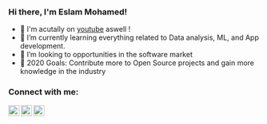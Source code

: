### Hi there, I'm Eslam Mohamed!  


- 🔭 I'm acutally on [youtube] aswell !
- 🌱 I’m currently learning everything related to Data analysis, ML, and App development.
- 👯 I’m looking to  opportunities in the software market
- 🥅 2020 Goals: Contribute more to Open Source projects and gain more knowledge in the industry


### Connect with me:

[<img align="left" alt="codeSTACKr | YouTube" width="22px" src="https://cdn.jsdelivr.net/npm/simple-icons@v3/icons/youtube.svg" />][youtube]
[<img align="left" alt="codeSTACKr | Twitter" width="22px" src="https://cdn.jsdelivr.net/npm/simple-icons@v3/icons/twitter.svg" />][twitter]
[<img align="left" alt="codeSTACKr | LinkedIn" width="22px" src="https://cdn.jsdelivr.net/npm/simple-icons@v3/icons/linkedin.svg" />][linkedin]

<br />
<br />
<br />



[twitter]: https://twitter.com/Es_Milanello
[youtube]: https://youtube.com/SimplifyingTheGame
[linkedin]: https://www.linkedin.com/in/eslam-m-aa9982a7/

